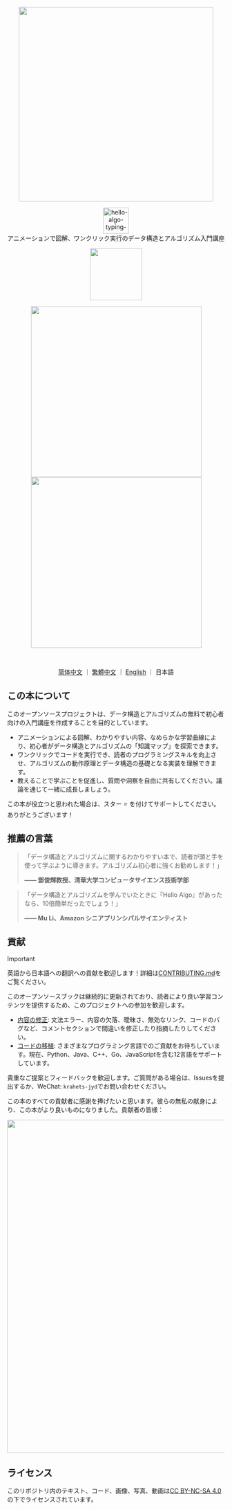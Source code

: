 <p align="center">
  <a href="https://www.hello-algo.com/ja/">
    <img src="https://www.hello-algo.com/en/index.assets/hello_algo_header.png" width="450"></a>
</p>

<p align="center">
  <img style="height: 60px;" src="https://readme-typing-svg.demolab.com?font=Roboto&weight=400&duration=3500&pause=2000&color=21C8B8&center=true&vCenter=true&random=false&width=200&lines=Hello%2C+Algo!" alt="hello-algo-typing-svg" />
  </br>
  アニメーションで図解、ワンクリック実行のデータ構造とアルゴリズム入門講座
</p>

<p align="center">
  <a href="https://www.hello-algo.com/ja/">
    <img src="https://www.hello-algo.com/en/index.assets/btn_read_online_dark.svg" width="120"></a>
</p>

<p align="center">
  <img src="https://www.hello-algo.com/index.assets/animation.gif" width="395">
  <img src="https://www.hello-algo.com/index.assets/running_code.gif" width="395">
</p>

<p align="center">
  <img src="https://img.shields.io/badge/Python-snow?logo=python&logoColor=3776AB" alt="" />
  <img src="https://img.shields.io/badge/Java-snow?logo=coffeescript&logoColor=FC4C02" alt="" />
  <img src="https://img.shields.io/badge/C%2B%2B-snow?logo=c%2B%2B&logoColor=00599C" alt="" />
  <img src="https://img.shields.io/badge/C-snow?logo=c&logoColor=A8B9CC" alt="" />
  <img src="https://img.shields.io/badge/C%23-snow?logo=csharp&logoColor=512BD4" alt="" />
  <img src="https://img.shields.io/badge/JavaScript-snow?logo=javascript&logoColor=E9CE30" alt="" />
  <img src="https://img.shields.io/badge/Go-snow?logo=go&logoColor=00ADD8" alt="" />
  <img src="https://img.shields.io/badge/Swift-snow?logo=swift&logoColor=F05138" alt="" />
  <img src="https://img.shields.io/badge/Rust-snow?logo=rust&logoColor=000000" alt="" />
  <img src="https://img.shields.io/badge/Ruby-snow?logo=ruby&logoColor=CC342D" alt="" />
  <img src="https://img.shields.io/badge/Kotlin-snow?logo=kotlin&logoColor=7F52FF" alt="" />
  <img src="https://img.shields.io/badge/TypeScript-snow?logo=typescript&logoColor=3178C6" alt="" />
  <img src="https://img.shields.io/badge/Dart-snow?logo=dart&logoColor=0175C2" alt="" />
</p>

<p align="center">
  <a href="https://github.com/krahets/hello-algo">简体中文</a>
  ｜
  <a href="https://github.com/krahets/hello-algo/blob/main/zh-hant/README.md">繁體中文</a>
  ｜
  <a href="https://github.com/krahets/hello-algo/blob/main/en/README.md">English</a>
  ｜
  日本語
</p>

## この本について

このオープンソースプロジェクトは、データ構造とアルゴリズムの無料で初心者向けの入門講座を作成することを目的としています。

- アニメーションによる図解、わかりやすい内容、なめらかな学習曲線により、初心者がデータ構造とアルゴリズムの「知識マップ」を探索できます。
- ワンクリックでコードを実行でき、読者のプログラミングスキルを向上させ、アルゴリズムの動作原理とデータ構造の基礎となる実装を理解できます。
- 教えることで学ぶことを促進し、質問や洞察を自由に共有してください。議論を通じて一緒に成長しましょう。

この本が役立つと思われた場合は、スター :star: を付けてサポートしてください。ありがとうございます！

## 推薦の言葉

> 「データ構造とアルゴリズムに関するわかりやすい本で、読者が頭と手を使って学ぶように導きます。アルゴリズム初心者に強くお勧めします！」
>
> **—— 鄧俊輝教授、清華大学コンピュータサイエンス技術学部**

> 「データ構造とアルゴリズムを学んでいたときに『Hello Algo』があったなら、10倍簡単だったでしょう！」
>
> **—— Mu Li、Amazon シニアプリンシパルサイエンティスト**

## 貢献

> [!Important]
>
> 英語から日本語への翻訳への貢献を歓迎します！詳細は[CONTRIBUTING.md](CONTRIBUTING.md)をご覧ください。

このオープンソースブックは継続的に更新されており、読者により良い学習コンテンツを提供するため、このプロジェクトへの参加を歓迎します。

- [内容の修正](https://www.hello-algo.com/ja/chapter_appendix/contribution/): 文法エラー、内容の欠落、曖昧さ、無効なリンク、コードのバグなど、コメントセクションで間違いを修正したり指摘したりしてください。
- [コードの移植](https://github.com/krahets/hello-algo/issues/15): さまざまなプログラミング言語でのご貢献をお待ちしています。現在、Python、Java、C++、Go、JavaScriptを含む12言語をサポートしています。

貴重なご提案とフィードバックを歓迎します。ご質問がある場合は、Issuesを提出するか、WeChat: `krahets-jyd`でお問い合わせください。

この本のすべての貢献者に感謝を捧げたいと思います。彼らの無私の献身により、この本がより良いものになりました。貢献者の皆様：

<p align="left">
    <a href="https://github.com/krahets/hello-algo/graphs/contributors">
        <img width="770" src="https://contrib.rocks/image?repo=krahets/hello-algo&max=300&columns=16" />
    </a>
</p>

## ライセンス

このリポジトリ内のテキスト、コード、画像、写真、動画は[CC BY-NC-SA 4.0](https://creativecommons.org/licenses/by-nc-sa/4.0/)の下でライセンスされています。
